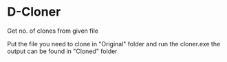 # D-Cloner
Get no. of clones from given file

Put the file you need to clone in "Original" folder and run the cloner.exe
the output can be found in "Cloned" folder
